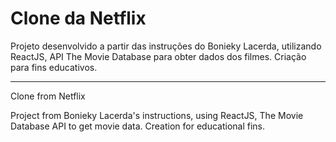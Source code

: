<h1>Clone da Netflix</h1>

Projeto desenvolvido a partir das instruções do Bonieky Lacerda, utilizando ReactJS, API The Movie Database para obter dados dos filmes.
Criação para fins educativos.

---------------------------

Clone from Netflix

Project from Bonieky Lacerda's instructions, using ReactJS, The Movie Database API to get movie data.
Creation for educational fins.
